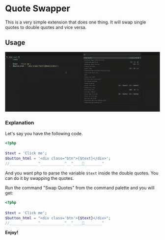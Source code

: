 # Quote Swapper
This is a very simple extension that does one thing. It will swap single quotes to double quotes and vice versa.

## Usage

![How to use Quote Swapper](assets/example.gif)

### Explanation

Let's say you have the following code.

```php
<?php

$text = 'Click me';
$button_html = '<div class="btn">{$text}</div>';
//_____________^___________^__^____🤦________^
```

And you want php to parse the variable `$text` inside the double quotes. You can do it by swapping the quotes.

Run the command "Swap Quotes" from the command palette and you will get:

```php
<?php

$text = 'Click me';
$button_html = "<div class='btn'>{$text}</div>";
//_____________^___________^__^____🥳________^

```

**Enjoy!**
